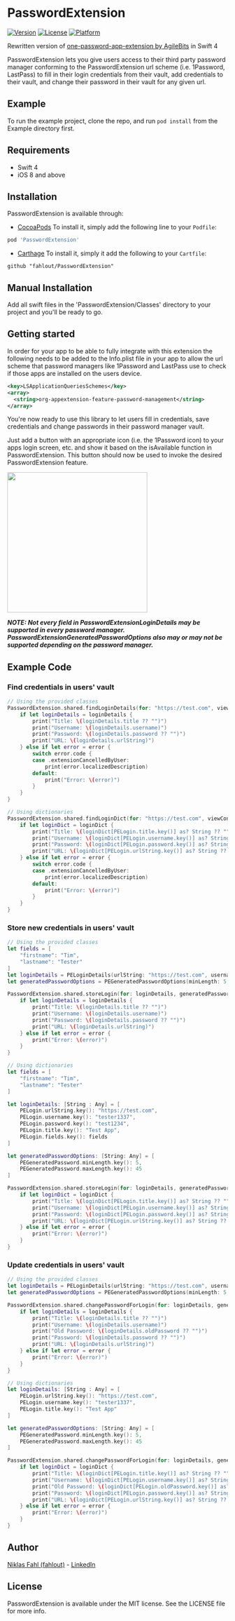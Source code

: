 # PasswordExtension

[![Version](https://img.shields.io/cocoapods/v/PasswordExtension.svg?style=flat)](http://cocoapods.org/pods/PasswordExtension)
[![License](https://img.shields.io/cocoapods/l/PasswordExtension.svg?style=flat)](http://cocoapods.org/pods/PasswordExtension)
[![Platform](https://img.shields.io/cocoapods/p/PasswordExtension.svg?style=flat)](http://cocoapods.org/pods/PasswordExtension)

Rewritten version of [one-password-app-extension by AgileBits](https://github.com/agilebits/onepassword-app-extension) in Swift 4

PasswordExtension lets you give users access to their third party password manager conforming to the PasswordExtension url scheme (i.e. 1Password, LastPass) to fill in their login credentials from their vault, add credentials to their vault, and change their password in their vault for any given url.

## Example

To run the example project, clone the repo, and run `pod install` from the Example directory first.

## Requirements

- Swift 4
- iOS 8 and above

## Installation

PasswordExtension is available through:

* [CocoaPods](http://cocoapods.org)
To install it, simply add the following line to your `Podfile`:

```ruby
pod 'PasswordExtension'
```

* [Carthage](https://github.com/Carthage/Carthage)
To install it, simply it add the following to your `Cartfile`:
```
github "fahlout/PasswordExtension"
```

## Manual Installation

Add all swift files in the 'PasswordExtension/Classes' directory to your project and you'll be ready to go.

## Getting started

In order for your app to be able to fully integrate with this extension the following needs to be added to the Info.plist file in your app to allow the url scheme that password managers like 1Password and LastPass use to check if those apps are installed on the users device.

```XML
<key>LSApplicationQueriesSchemes</key>
<array>
  <string>org-appextension-feature-password-management</string>
</array>
```

You're now ready to use this library to let users fill in credentials, save credentials and change passwords in their password manager vault.

Just add a button with an appropriate icon (i.e. the 1Password icon) to your apps login screen, etc. and show it based on the isAvailable function in PasswordExtension. This button should now be used to invoke the desired PasswordExtension feature.

<img src="https://github.com/fahlout/PasswordExtension/raw/master/Resources/LoginScreen.png" width="320">

***NOTE: Not every field in PasswordExtensionLoginDetails may be supported in every password manager. PasswordExtensionGeneratedPasswordOptions also may or may not be supported depending on the password manager.***

## Example Code

### Find credentials in users' vault

```swift
// Using the provided classes
PasswordExtension.shared.findLoginDetails(for: "https://test.com", viewController: self, sender: nil) { (loginDetails, error) in
    if let loginDetails = loginDetails {
        print("Title: \(loginDetails.title ?? "")")
        print("Username: \(loginDetails.username)")
        print("Password: \(loginDetails.password ?? "")")
        print("URL: \(loginDetails.urlString)")
    } else if let error = error {
        switch error.code {
        case .extensionCancelledByUser:
            print(error.localizedDescription)
        default:
            print("Error: \(error)")
        }
    }
}
```

```swift
// Using dictionaries
PasswordExtension.shared.findLoginDict(for: "https://test.com", viewController: self, sender: nil) { (loginDict, error) in
    if let loginDict = loginDict {
        print("Title: \(loginDict[PELogin.title.key()] as? String ?? "")")
        print("Username: \(loginDict[PELogin.username.key()] as? String ?? "")")
        print("Password: \(loginDict[PELogin.password.key()] as? String ?? "")")
        print("URL: \(loginDict[PELogin.urlString.key()] as? String ?? "")")
    } else if let error = error {
        switch error.code {
        case .extensionCancelledByUser:
            print(error.localizedDescription)
        default:
            print("Error: \(error)")
        }
    }
}
```

### Store new credentials in users' vault

```swift
// Using the provided classes
let fields = [
    "firstname": "Tim",
    "lastname": "Tester"
]
let loginDetails = PELoginDetails(urlString: "https://test.com", username: "tester1337", password: "test1234", title: "Test App", notes: "Saved with PasswordExtension", fields: fields)
let generatedPasswordOptions = PEGeneratedPasswordOptions(minLength: 5, maxLength: 45)

PasswordExtension.shared.storeLogin(for: loginDetails, generatedPasswordOptions: generatedPasswordOptions, viewController: self, sender: nil) { (loginDetails, error) in
    if let loginDetails = loginDetails {
        print("Title: \(loginDetails.title ?? "")")
        print("Username: \(loginDetails.username)")
        print("Password: \(loginDetails.password ?? "")")
        print("URL: \(loginDetails.urlString)")
    } else if let error = error {
        print("Error: \(error)")
    }
}
```

```swift
// Using dictionaries
let fields = [
    "firstname": "Tim",
    "lastname": "Tester"
]

let loginDetails: [String : Any] = [
    PELogin.urlString.key(): "https://test.com",
    PELogin.username.key(): "tester1337",
    PELogin.password.key(): "test1234",
    PELogin.title.key(): "Test App",
    PELogin.fields.key(): fields
]

let generatedPasswordOptions: [String: Any] = [
    PEGeneratedPassword.minLength.key(): 5,
    PEGeneratedPassword.maxLength.key(): 45
]

PasswordExtension.shared.storeLogin(for: loginDetails, generatedPasswordOptions: generatedPasswordOptions, viewController: self, sender: nil) { (loginDict, error) in
    if let loginDict = loginDict {
        print("Title: \(loginDict[PELogin.title.key()] as? String ?? "")")
        print("Username: \(loginDict[PELogin.username.key()] as? String ?? "")")
        print("Password: \(loginDict[PELogin.password.key()] as? String ?? "")")
        print("URL: \(loginDict[PELogin.urlString.key()] as? String ?? "")")
    } else if let error = error {
        print("Error: \(error)")
    }
}
```

### Update credentials in users' vault

```swift
// Using the provided classes
let loginDetails = PELoginDetails(urlString: "https://test.com", username: "tester1337", title: "Test App")
let generatedPasswordOptions = PEGeneratedPasswordOptions(minLength: 5, maxLength: 45)

PasswordExtension.shared.changePasswordForLogin(for: loginDetails, generatedPasswordOptions: generatedPasswordOptions, viewController: self, sender: nil) { (loginDetails, error) in
    if let loginDetails = loginDetails {
        print("Title: \(loginDetails.title ?? "")")
        print("Username: \(loginDetails.username)")
        print("Old Password: \(loginDetails.oldPassword ?? "")")
        print("Password: \(loginDetails.password ?? "")")
        print("URL: \(loginDetails.urlString)")
    } else if let error = error {
        print("Error: \(error)")
    }
}
```

```swift
// Using dictionaries
let loginDetails: [String : Any] = [
    PELogin.urlString.key(): "https://test.com",
    PELogin.username.key(): "tester1337",
    PELogin.title.key(): "Test App"
]

let generatedPasswordOptions: [String: Any] = [
    PEGeneratedPassword.minLength.key(): 5,
    PEGeneratedPassword.maxLength.key(): 45
]

PasswordExtension.shared.changePasswordForLogin(for: loginDetails, generatedPasswordOptions: generatedPasswordOptions, viewController: self, sender: nil) { (loginDict, error) in
    if let loginDict = loginDict {
        print("Title: \(loginDict[PELogin.title.key()] as? String ?? "")")
        print("Username: \(loginDict[PELogin.username.key()] as? String ?? "")")
        print("Old Password: \(loginDict[PELogin.oldPassword.key()] as? String ?? "")")
        print("Password: \(loginDict[PELogin.password.key()] as? String ?? "")")
        print("URL: \(loginDict[PELogin.urlString.key()] as? String ?? "")")
    } else if let error = error {
        print("Error: \(error)")
    }
}
```

## Author

[Niklas Fahl (fahlout)](http://bit.ly/fahlout) - [LinkedIn](http://bit.ly/linked-in-niklas-fahl)

## License

PasswordExtension is available under the MIT license. See the LICENSE file for more info.
